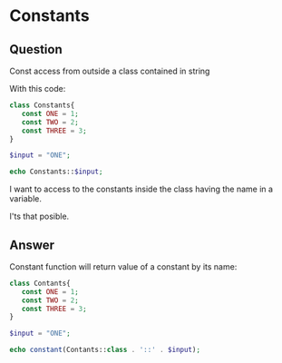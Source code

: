 # Constants

## Question

Const access from outside a class contained in string

With this code:

```php
class Constants{
   const ONE = 1;
   const TWO = 2;
   const THREE = 3;
}

$input = "ONE";

echo Constants::$input;
```

I want to access to the constants inside the class having the name in a variable.

I'ts that posible.

## Answer

Constant function will return value of a constant by its name:

```php
class Contants{
   const ONE = 1;
   const TWO = 2;
   const THREE = 3;
}

$input = "ONE";

echo constant(Contants::class . '::' . $input);
```
